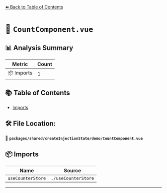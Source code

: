 [⬅️ Back to Table of Contents](../../../../index.md)

# 📄 `CountComponent.vue`

## 📊 Analysis Summary

| Metric | Count |
|--------|-------|
| 📦 Imports | 1 |

## 📚 Table of Contents

- [Imports](#imports)

## 🛠️ File Location:
📂 **`packages/shared/createInjectionState/demo/CountComponent.vue`**

## 📦 Imports

| Name | Source |
|------|--------|
| `useCounterStore` | `./useCounterStore` |


---